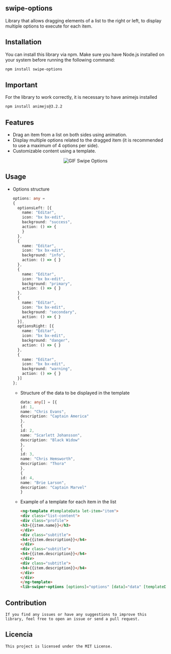 ## swipe-options

Library that allows dragging elements of a list to the right or left, to display multiple options to execute for each item.

## Installation

You can install this library via npm. Make sure you have Node.js installed on your system before running the following command:

```bash
npm install swipe-options
```

## Important

For the library to work correctly, it is necessary to have animejs installed

```bash
npm install animejs@3.2.2
```

## Features

  * Drag an item from a list on both sides using animation.
  * Display multiple options related to the dragged item (it is recommended to use a maximum of 4 options per side).
  * Customizable content using a template.

<p align="center">
  <img src="https://github.com/HenrySanguna/swipe-options/assets/60330730/4d1ece32-bca3-44d2-b990-907588d84e2a" alt="GIF Swipe Options">
</p>


## Usage

  * Options structure

    ```typescript
    options: any =
    {
      optionsLeft: [{
        name: "Editar",
        icon: "bx bx-edit",
        background: "success",
        action: () => {
        }
      },
      {
        name: "Editar",
        icon: "bx bx-edit",
        background: "info",
        action: () => { }
      },
      {
        name: "Editar",
        icon: "bx bx-edit",
        background: "primary",
        action: () => { }
      },
      {
        name: "Editar",
        icon: "bx bx-edit",
        background: "secondary",
        action: () => { }
      }],
      optionsRight: [{
        name: "Editar",
        icon: "bx bx-edit",
        background: "danger",
        action: () => { }
      },
      {
        name: "Editar",
        icon: "bx bx-edit",
        background: "warning",
        action: () => { }
      }]
    };
    ```
    * Structure of the data to be displayed in the template

      ```typescript
      data: any[] = [{
      id: 1,
      name: "Chris Evans",
      description: "Captain America"
      },
      {
      id: 2,
      name: "Scarlett Johansson",
      description: "Black Widow"
      },
      {
      id: 3,
      name: "Chris Hemsworth",
      description: "Thora"
      },
      {
      id: 4,
      name: "Brie Larson",
      description: "Captain Marvel"
      }
      ```

    * Example of a template for each item in the list
   
      ```html
      <ng-template #templateData let-item="item">
      <div class="list-content">
      <div class="profile">
      <h3>{{item.name}}</h3>
      </div>
      <div class="subtitle">
      <h4>{{item.description}}</h4>
      </div>
      <div class="subtitle">
      <h4>{{item.description}}</h4>
      </div>
      <div class="subtitle">
      <h4>{{item.description}}</h4>
      </div>
      </div>
      </ng-template>
      <lib-swiper-options [options]="options" [data]="data" [templateData]="templateData"></lib-swiper-options>
      ```

  ## Contribution
    If you find any issues or have any suggestions to improve this library, feel free to open an issue or send a pull request.

  ## Licencia
    This project is licensed under the MIT License.
